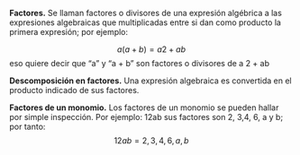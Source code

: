 **Factores.** Se llaman factores o divisores de una expresión algébrica a las expresiones
algebraicas que multiplicadas entre si dan como producto la primera expresión; por
ejemplo:

$$a(a + b) = a
2 + ab$$
eso quiere decir que “a” y “a + b” son factores o divisores de a
2 + ab

**Descomposición en factores.** Una expresión algebraica es convertida en el producto
indicado de sus factores.

**Factores de un monomio.** Los factores de un monomio se pueden hallar por simple
inspección. Por ejemplo: 12ab sus factores son 2, 3,4, 6, a y b; por tanto:
$$12ab=2,3,4,6,a,b$$
